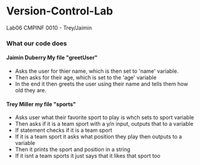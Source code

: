 # Version-Control-Lab
Lab06 CMPINF 0010 - Trey/Jaimin

### What our code does

#### Jaimin Duberry My file "greetUser"
 * Asks the user for thier name, which is then set to 'name' variable. 
* Then asks for their age, which is set to the 'age' variable 
* In the end it then greets the user using their name and tells them how old they are. 

#### Trey Miller my file "sports"
* Asks user what their favorite sport to play is whch sets to sport variable
* Then asks if it is a team sport with a y/n input, outputs that to a variable
* If statement checks if it is a team sport
* If it is a team sport it asks what position they play then outputs to a variable
* Then it prints the sport and position in a string
* If it isnt a team sports it just says that it likes that sport too
